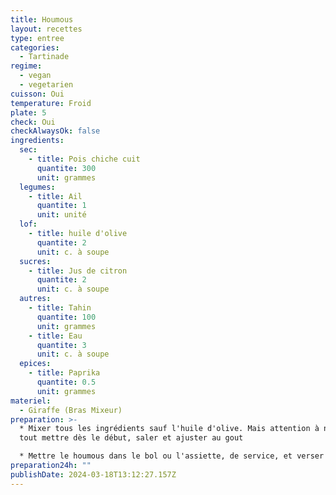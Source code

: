```yaml
---
title: Houmous
layout: recettes
type: entree
categories:
  - Tartinade
regime:
  - vegan
  - vegetarien
cuisson: Oui
temperature: Froid
plate: 5
check: Oui
checkAlwaysOk: false
ingredients:
  sec:
    - title: Pois chiche cuit
      quantite: 300
      unit: grammes
  legumes:
    - title: Ail
      quantite: 1
      unit: unité
  lof:
    - title: huile d'olive
      quantite: 2
      unit: c. à soupe
  sucres:
    - title: Jus de citron
      quantite: 2
      unit: c. à soupe
  autres:
    - title: Tahin
      quantite: 100
      unit: grammes
    - title: Eau
      quantite: 3
      unit: c. à soupe
  epices:
    - title: Paprika
      quantite: 0.5
      unit: grammes
materiel:
  - Giraffe (Bras Mixeur)
preparation: >-
  * Mixer tous les ingrédients sauf l'huile d'olive. Mais attention à ne pas
  tout mettre dès le début, saler et ajuster au gout

  * Mettre le houmous dans le bol ou l'assiette, de service, et verser un filer d'huile d'olive sur le dessus. Parsemer très légèrement de paprika pour la décoration
preparation24h: ""
publishDate: 2024-03-18T13:12:27.157Z
---
```


